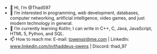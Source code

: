 - 👋 Hi, I’m @ThadS97
- 👀 I’m interested in programming, web development, databases, computer networking, artificial intelligence, video games, and just modern technology in general. 
- 🌱 I’m currently learning Kotlin; I can write in C++, C, Java, JavaScript, HTML 5, Python, and SQL.
- 📫 How to reach me:   E-mail: towensjr@me.com | LinkedIn: www.linkedin.com/in/thaddeus-owens | Discord: thad_97

<!---
ThadS97/ThadS97 is a ✨ special ✨ repository because its `README.md` (this file) appears on your GitHub profile.
You can click the Preview link to take a look at your changes.
--->
